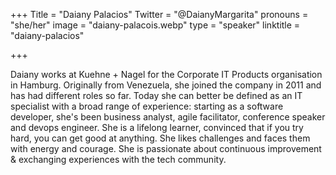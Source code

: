 +++
Title = "Daiany Palacios"
Twitter = "@DaianyMargarita"
pronouns = "she/her"
image = "daiany-palacois.webp"
type = "speaker"
linktitle = "daiany-palacios"

+++

Daiany works at Kuehne + Nagel for the Corporate IT Products organisation in Hamburg. Originally from Venezuela, she joined the company in 2011 and has had different roles so far. Today she can better be defined as an IT specialist with a broad range of experience: starting as a software developer, she's been business analyst, agile facilitator, conference speaker and devops engineer. She is a lifelong learner, convinced that if you try hard, you can get good at anything. She likes challenges and faces them with energy and courage. She is passionate about continuous improvement & exchanging experiences with the tech community.
